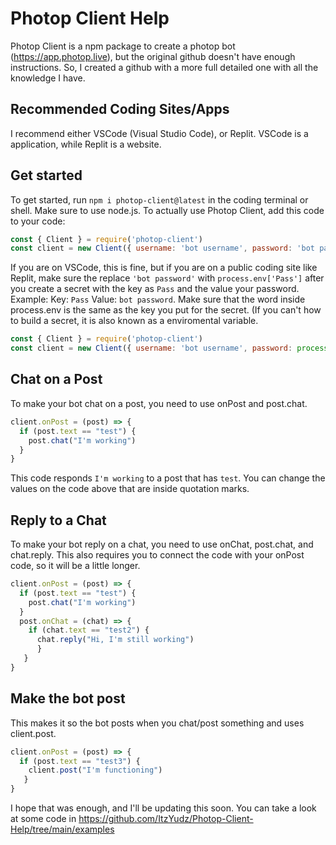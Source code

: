 # Photop Client Help
Photop Client is a npm package to create a photop bot (https://app.photop.live), but the original github doesn't have enough instructions. So, I created a github with a more full detailed one with all the knowledge I have.
## Recommended Coding Sites/Apps
I recommend either VSCode (Visual Studio Code), or Replit. VSCode is a  application, while Replit is a website.
## Get started
To get started, run `npm i photop-client@latest` in the coding terminal or shell. Make sure to use node.js. To actually use Photop Client, add this code to your code:
```js
const { Client } = require('photop-client')
const client = new Client({ username: 'bot username', password: 'bot password' })
```
If you are on VSCode, this is fine, but if you are on a public coding site like Replit, make sure the replace `'bot password'` with `process.env['Pass']` after you create a secret with the key as `Pass` and the value your password. Example: Key: `Pass` Value: `bot password`. Make sure that the word inside process.env is the same as the key you put for the secret. (If you can't how to build a secret, it is also known as a enviromental variable.
```js
const { Client } = require('photop-client')
const client = new Client({ username: 'bot username', password: process.env['Pass'] })
```
## Chat on a Post
To make your bot chat on a post, you need to use onPost and post.chat.
```js
client.onPost = (post) => {
  if (post.text == "test") {
    post.chat("I'm working")
  }
}
```
This code responds `I'm working` to a post that has `test`. You can change the values on the code above that are inside quotation marks.
## Reply to a Chat
To make your bot reply on a chat, you need to use onChat, post.chat, and chat.reply. This also requires you to connect the code with your onPost code, so it will be a little longer.
```js
client.onPost = (post) => {
  if (post.text == "test") {
    post.chat("I'm working")
  }
  post.onChat = (chat) => {
    if (chat.text == "test2") {
      chat.reply("Hi, I'm still working")
      }
   }
}
```
## Make the bot post
This makes it so the bot posts when you chat/post something and uses client.post.
```js
client.onPost = (post) => {
  if (post.text == "test3") {
    client.post("I'm functioning")
   }
}
```
I hope that was enough, and I'll be updating this soon. You can take a look at some code in https://github.com/ItzYudz/Photop-Client-Help/tree/main/examples
